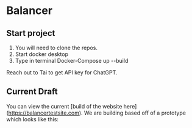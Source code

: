 # Balancer



## Start project

1) You will need to clone the repos.
2) Start docker desktop
3) Type in terminal Docker-Compose up --build

Reach out to Tai to get API key for ChatGPT.


## Current Draft

You can view the current [build of the website here] (https://balancertestsite.com). We are building based off of a prototype which looks like this:



